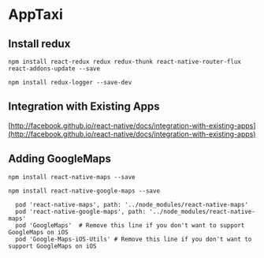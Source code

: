 # AppTaxi

## Install redux
```
npm install react-redux redux redux-thunk react-native-router-flux react-addons-update --save

npm install redux-logger --save-dev
```

## Integration with Existing Apps

[http://facebook.github.io/react-native/docs/integration-with-existing-apps](http://facebook.github.io/react-native/docs/integration-with-existing-apps)

## Adding GoogleMaps

```
npm install react-native-maps --save

npm install react-native-google-maps --save
```

```
  pod 'react-native-maps', path: '../node_modules/react-native-maps'
  pod 'react-native-google-maps', path: '../node_modules/react-native-maps'
  pod 'GoogleMaps'  # Remove this line if you don't want to support GoogleMaps on iOS
  pod 'Google-Maps-iOS-Utils' # Remove this line if you don't want to support GoogleMaps on iOS

```